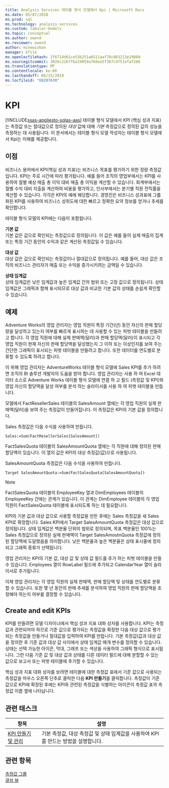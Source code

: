 ```yaml
---
title: Analysis Services 테이블 형식 모델에서 Kpi | Microsoft Docs
ms.date: 05/07/2018
ms.prod: sql
ms.technology: analysis-services
ms.custom: tabular-models
ms.topic: conceptual
ms.author: owend
ms.reviewer: owend
author: minewiskan
manager: kfile
ms.openlocfilehash: 2f6714d61ce53b251a6511aaf78c803213e19860
ms.sourcegitcommit: 3026c22b7fba19059a769ea5f367c4f51efaf286
ms.translationtype: MT
ms.contentlocale: ko-KR
ms.lasthandoff: 06/15/2019
ms.locfileid: "68207630"
---
```

# <a name="kpis"></a>KPI
[!INCLUDE[ssas-appliesto-sqlas-aas](../../includes/ssas-appliesto-sqlas-aas.md)]
  테이블 형식 모델에서 *KPI* (핵심 성과 지표)는 측정값 또는 절대값으로 정의된 *대상* 값에 대해 *기본* 측정값으로 정의된 값의 성능을 측정하는 데 사용됩니다. 이 문서에서는 테이블 형식 모델 작성자는 테이블 형식 모델에서 Kpi는 이해를 제공합니다.  
  
##  <a name="bkmk_benefits"></a> 이점  
 비즈니스 용어에서 KPI(핵심 성과 지표)는 비즈니스 목표를 평가하기 위한 정량 측정값입니다. KPI는 주로 시간에 따라 평가됩니다. 예를 들어 조직의 영업부에서는 KPI를 사용하여 월별 예상 매출 총 이익 대비 매출 총 이익을 계산할 수 있습니다. 회계부에서는 월별 수익 대비 지출을 계산하여 비용을 평가하고, 인사부에서는 분기별 직원 전직률을 계산할 수 있습니다. 각각은 KPI의 예에 해당합니다. 경영진은 비즈니스 성과표에 그룹화된 KPI를 사용하여 비즈니스 성취도에 대한 빠르고 정확한 요약 정보를 얻거나 추세를 확인합니다.  
  
 테이블 형식 모델의 KPI에는 다음이 포함됩니다.  
  
 **기본 값**  
 기본 값은 값으로 확인되는 측정값으로 정의됩니다. 이 값은 예를 들어 실제 매출의 집계 또는 특정 기간 동안의 수익과 같은 계산된 측정값일 수 있습니다.  
  
 **대상 값**  
 대상 값은 값으로 확인되는 측정값이나 절대값으로 정의됩니다. 예를 들어, 대상 값은 조직의 비즈니스 관리자가 매출 또는 수익을 증가시키려는 금액일 수 있습니다.  
  
 **상태 임계값**  
 상태 임계값은 낮은 임계값과 높은 임계값 간의 범위 또는 고정 값으로 정의됩니다. 상태 임계값은 그래픽과 함께 표시되므로 대상 값과 비교한 기본 값의 상태를 손쉽게 확인할 수 있습니다.  
  
##  <a name="bkmk_example"></a> 예제  
 Adventure Works의 영업 관리자는 영업 직원이 특정 기간(년) 동안 자신의 판매 할당량을 달성하고 있는지 여부를 빠르게 표시하는 데 사용할 수 있는 피벗 테이블을 만들려고 합니다. 각 영업 직원에 대해 실제 판매액(달러)과 판매 할당액(달러)이 표시되고 각 영업 직원이 현재 자신의 판매 할당액을 달성했는지 그 이하 또는 이상인지를 보여 주는 간단한 그래픽이 표시되는 피벗 테이블을 만들려고 합니다. 또한 데이터를 연도별로 분류할 수 있도록 하려고 합니다.  
  
 이 위해 영업 관리자는 AdventureWorks 테이블 형식 모델에 Sales KPI를 추가 하려면 조직의 BI 솔루션 개발자의 도움을 받아 합니다. 영업 관리자는 사용 하 여 Excel 데이터 소스로 Adventure Works 테이블 형식 모델에 연결 하 고 필드 (측정값 및 KPI)와 영업 자신의 할당액을 달성 여부를 분석 하는 슬라이서를 사용 하 여 피벗 테이블을 만듭니다.  
  
 모델에서 FactResellerSales 테이블의 SalesAmount 열에는 각 영업 직원의 실제 판매액(달러)을 보여 주는 측정값이 만들어집니다. 이 측정값은 KPI의 기본 값을 정의합니다.  
  
 Sales 측정값은 다음 수식을 사용하여 만듭니다.  
  
```  
Sales:=Sum(FactResellerSales[SalesAmount])  
```  
  
 FactSalesQuota 테이블의 SalesAmountQuota 열에는 각 직원에 대해 정의된 판매 할당액이 있습니다. 이 열의 값은 KPI의 대상 측정값(값)으로 사용됩니다.  
  
 SalesAmountQuota 측정값은 다음 수식을 사용하여 만듭니다.  
  
```  
Target SalesAmountQuota:=Sum(FactSalesQuota[SalesAmountQuota])  
```  
  
> [!NOTE]  
>  FactSalesQuota 테이블의 EmployeeKey 열과 DimEmployees 테이블의 EmployeeKey 간에는 관계가 있습니다. 이 관계는 DimEmployee 테이블의 각 영업 직원이 FactSalesQuota 테이블에 표시되도록 하는 데 필요합니다.  
  
 KPI의 기본 값과 대상 값으로 사용할 측정값을 만든 후에는 Sales 측정값을 새 Sales KPI로 확장합니다. Sales KPI에서 Target SalesAmountQuota 측정값은 대상 값으로 정의됩니다. 상태 임계값은 백분율 단위의 범위로 정의되며, 목표 백분율인 100%는 Sales 측정값으로 정의된 실제 판매액이 Target SalesAmoutnQuota 측정값에 정의된 할당액에 도달했음을 의미합니다. 낮은 백분율과 높은 백분율은 상태 표시줄에 정의되고 그래픽 종류가 선택됩니다.  
  
 영업 관리자는 KPI의 기본 값, 대상 값 및 상태 값 필드를 추가 하는 피벗 테이블을 만들 수 있습니다. Employees 열이 RowLabel 필드에 추가되고 CalendarYear 열이 슬라이서로 추가됩니다.  
  
 이제 영업 관리자는 각 영업 직원의 실제 판매액, 판매 할당액 및 상태를 연도별로 분류할 수 있습니다. 또한 몇 년 동안의 판매 추세를 분석하여 영업 직원의 판매 할당액을 조정해야 하는지 여부를 결정할 수 있습니다.  
  
##  <a name="bkmk_create"></a> Create and edit KPIs  
 KPI를 만들려면 모델 디자이너에서 핵심 성과 지표 대화 상자를 사용합니다. KPI는 측정값과 관련되어야 하므로 기준 값으로 평가되는 측정값을 확장한 다음 대상 값으로 평가되는 측정값을 만들거나 절대값을 입력하여 KPI를 만듭니다. 기본 측정값(값과 대상 값을 정의한 후 기준 값과 대상 값 사이에서 상태 임계값 매개 변수를 정의할 수 있습니다. 상태는 선택 가능한 아이콘, 막대, 그래프 또는 색상을 사용하여 그래픽 형식으로 표시됩니다. 그런 다음 기준 값 및 대상 값과 상태를 다른 데이터 필드에 대해 분할할 수 있는 값으로 보고서 또는 피벗 테이블에 추가할 수 있습니다.  
  
 핵심 성과 지표 대화 상자를 보려면 테이블에 대한 측정값 표에서 기준 값으로 사용되는 측정값을 마우스 오른쪽 단추로 클릭한 다음 **KPI 만들기**를 클릭합니다. 측정값이 기준 값으로 KPI에 확장된 후에는 KPI와 관련된 측정값을 식별하는 아이콘이 측정값 표의 측정값 이름 옆에 나타납니다.  
  
##  <a name="bkmk_related_tasks"></a> 관련 태스크  
  
|항목|설명|  
|-----------|-----------------|  
|[KPI 만들기 및 관리](../../analysis-services/tabular-models/create-and-manage-kpis-ssas-tabular.md)|기본 측정값, 대상 측정값 및 상태 임계값을 사용하여 KPI를 만드는 방법을 설명합니다.|  
  
## <a name="see-also"></a>관련 항목  
 [측정값 그룹](../../analysis-services/tabular-models/measures-ssas-tabular.md)   
 [큐브 뷰](../../analysis-services/tabular-models/perspectives-ssas-tabular.md)  
  
  
